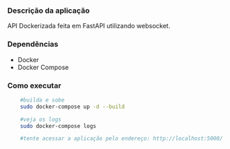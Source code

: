 ### Descrição da aplicação
API Dockerizada feita em FastAPI utilizando websocket.

### Dependências

- Docker
- Docker Compose

### Como executar

```bash
    #builda e sobe
    sudo docker-compose up -d --build

    #veja os logs
    sudo docker-compose logs 

    #tente acessar a aplicação pelo endereço: http://localhost:5000/
```